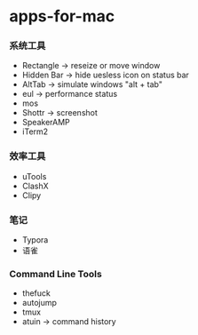 # apps-for-mac

### 系统工具

- Rectangle -> reseize or move window
- Hidden Bar -> hide uesless icon on status bar
- AltTab -> simulate windows "alt + tab"
- eul -> performance status
- mos
- Shottr -> screenshot
- SpeakerAMP
- iTerm2

### 效率工具

- uTools
- ClashX
- Clipy

### 笔记

- Typora
- 语雀

### Command Line Tools

- thefuck
- autojump
- tmux
- atuin -> command history

